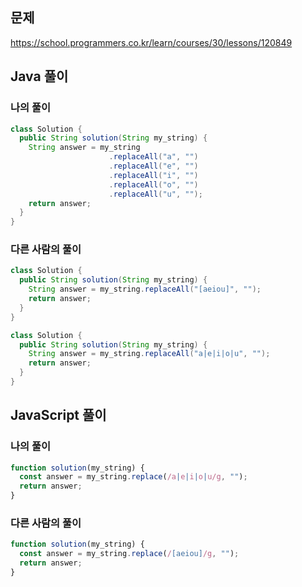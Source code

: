 ## 문제
https://school.programmers.co.kr/learn/courses/30/lessons/120849

## Java 풀이
### 나의 풀이
```java
class Solution {
  public String solution(String my_string) {
    String answer = my_string
                      .replaceAll("a", "")
                      .replaceAll("e", "")
                      .replaceAll("i", "")
                      .replaceAll("o", "")
                      .replaceAll("u", "");
    return answer;
  }
}
```

### 다른 사람의 풀이
```java
class Solution {
  public String solution(String my_string) {
    String answer = my_string.replaceAll("[aeiou]", "");
    return answer;
  }
}
```

```java
class Solution {
  public String solution(String my_string) {
    String answer = my_string.replaceAll("a|e|i|o|u", "");
    return answer;
  }
}
```

## JavaScript 풀이
### 나의 풀이
```javascript
function solution(my_string) {
  const answer = my_string.replace(/a|e|i|o|u/g, "");
  return answer;
}
```

### 다른 사람의 풀이
```javascript
function solution(my_string) {
  const answer = my_string.replace(/[aeiou]/g, "");
  return answer;
}
```

